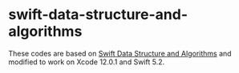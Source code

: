 # swift-data-structure-and-algorithms
These codes are based on [Swift Data Structure and Algorithms](https://www.packtpub.com/product/swift-data-structure-and-algorithms/9781785884504) and modified to work on Xcode 12.0.1 and Swift 5.2.

